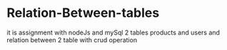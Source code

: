 # Relation-Between-tables
it is assignment with nodeJs and mySql 2 tables products and users and relation between 2 table with crud operation
